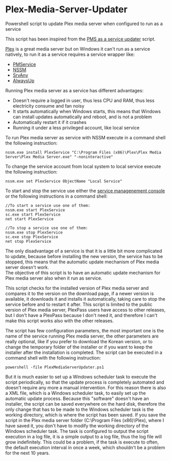 # Plex-Media-Server-Updater
Powershell script to update Plex media server when configured to run as a service

This script has been inspired from the [PMS as a service updater](https://forums.plex.tv/discussion/136596/utility-pms-as-a-service-updater) script.  

[Plex](https://plex.tv/) is a great media server but on Windows it can't run as a service natively, to run it as a service requires a service wrapper like:
* [PMService](https://github.com/cjmurph/PmsService)
* [NSSM](https://nssm.cc/)
* [SrvAny](https://www.microsoft.com/en-us/download/details.aspx?id=17657)
* [AlwaysUp](http://www.coretechnologies.com/products/AlwaysUp/)

Running Plex media server as a service has different advantages:
* Doesn't require a logged in user, thus less CPU and RAM, thus less electricity consume and fan noisy
* It starts automatically when Windows starts, this means that Windows can install updates automatically and reboot, and is not a problem
* Automatically restart it if it crashes
* Running it under a less privileged account, like local service  

To run Plex media server as service with NSSM execute in a command shell the following instruction:

```nssm.exe install PlexService "C:\Program Files (x86)\Plex\Plex Media Server\Plex Media Server.exe" "-noninteractive"```

To change the service account from local system to local service execute the following instruction:

```nssm.exe set PlexService ObjectName "Local Service"```

To start and stop the service use either the [service managenement console](http://www.windows-commandline.com/run-command-for-services-management/) or the following instructions in a command shell:

```
//To start a service use one of them:
nssm.exe start PlexService
sc.exe start PlexService
net start PlexService

//To stop a service use one of them:
nssm.exe stop PlexService
sc.exe stop PlexService
net stop PlexService
```

The only disadvantage of a service is that it is a little bit more complicated to update, because before installing the new version, the service has to be stopped, this means that the automatic update mechanism of Plex media server doesn't work.  
The objective of this script is to have an automatic update mechanism for Plex media server also when it run as service.  

This script checks for the installed version of Plex media server and compares it to the version on the download page, if a newer version is available, it downloads it and installs it automatically, taking care to stop the service before and to restart it after. This script is limited to the public version of Plex media server, PlexPass users have access to other releases, but I don't have a PlexPass because I don't need it, and therefore I can't make this script works also with the other releases.  

The script has few configuration parameters, the most important one is the name of the service running Plex media server, the other parameters are really optional, like if you prefer to download the Korean version, or to change the temporary folder of the installer or if you want to keep the installer after the installation is completed.
The script can be executed in a command shell with the following instruction:  

```powershell -file PlexMediaServerUpdater.ps1```  

But it is much easier to set up a Windows scheduler task to execute the script periodically, so that the update process is completely automated and doesn't require any more a manual intervention.
For this reason there is also a XML file, which is a Windows scheduler task, to easily set up the automatic update process. 
Because this "software" doesn't have an installer, the script can be saved everywhere on the hard disk, therefore the only change that has to be made to the Windows scheduler task is the working directory, which is where the script has been saved.
If you save the script in the Plex media server folder (C:\Program Files (x86)\Plex), where I have saved it, you don't have to modify the working directory of the Windows scheduler task.
The task is configured to output the script execution in a log file, it is a simple output to a log file, thus the log file will grow indefinitely.
This could be a problem, if the task is execute to often, the default execution interval in once a week, which shouldn't be a problem for the next 10 years.
